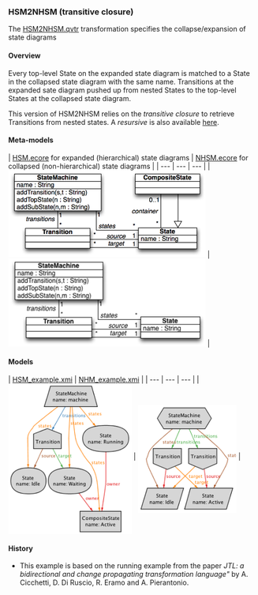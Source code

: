 ### HSM2NHSM (transitive closure)
The [HSM2NHSM.qvtr](hsm2nhsm_closure.qvtr) transformation specifies the collapse/expansion of state diagrams

#### Overview
Every top-level State on the expanded state diagram is matched to a State in the collapsed state diagram with the same name. Transitions at the expanded sate diagram pushed up from nested States to the top-level States at the collapsed state diagram.

This version of HSM2NHSM relies on the *transitive closure* to retrieve Transitions from nested states. A *resursive* is also available [here](../hsm2nhsm_recursion/).

#### Meta-models
| [HSM.ecore](../../../metamodels/hsm2nhsm/HSM.ecore) for expanded (hierarchical) state diagrams | [NHSM.ecore](../../../metamodels/hsm2nhsm/NHSM.ecore) for collapsed (non-hierarchical) state diagrams |
| --- | --- | --- |
| <img src="../../../metamodels/hsm2nhsm/images/HSM_metamodel.png" alt="HSM metamodel" width="400px"> | <img src="../../../metamodels/hsm2nhsm/images/NHM_metamodel.png" alt="NHSM metamodel" width="400px"> |

#### Models
| [HSM_example.xmi](../../../models/hsm2nhsm/HSM_example.xmi) | [NHM_example.xmi](../../../models/hsm2nhsm/NHM_example.xmi) |
| --- | --- | --- |
| <img src="../../../models/hsm2nhsm/images/HSM_model.png" alt="HSM model" width="250px" align="middle"/> | <img src="../../../models/hsm2nhsm/images/NHM_model.png" alt="NHSM model" width="200px" align="middle"/> |

#### History
* This example is based on the running example from the paper *JTL: a bidirectional and change propagating transformation language"* by A. Cicchetti, D. Di Ruscio, R. Eramo and A. Pierantonio.
